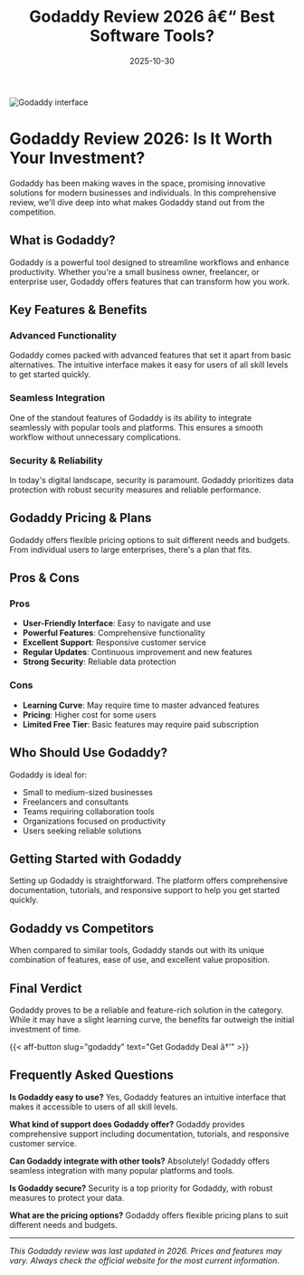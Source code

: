 ﻿---
title: "Godaddy Review 2026 â€“ Best Software Tools?"
date: 2025-10-30
draft: false
rating: 4.8
category: "Software Tools"
tags: ["software-tools", "review", "2026"]
description: "Comprehensive Godaddy review 2026. Discover if this  tool is the best choice for your needs."
keywords: "godaddy, Godaddy, review, software tools, 2026, best software tools"
image: "https://images.unsplash.com/photo-1555949963-aa79dcee981c?w=800&h=400&fit=crop&crop=center"
---

![Godaddy interface](https://images.unsplash.com/photo-1555949963-aa79dcee981c?w=800&h=400&fit=crop&crop=center)

# Godaddy Review 2026: Is It Worth Your Investment?

Godaddy has been making waves in the  space, promising innovative solutions for modern businesses and individuals. In this comprehensive review, we'll dive deep into what makes Godaddy stand out from the competition.

## What is Godaddy?

Godaddy is a powerful  tool designed to streamline workflows and enhance productivity. Whether you're a small business owner, freelancer, or enterprise user, Godaddy offers features that can transform how you work.

## Key Features & Benefits

### Advanced Functionality
Godaddy comes packed with advanced features that set it apart from basic alternatives. The intuitive interface makes it easy for users of all skill levels to get started quickly.

### Seamless Integration
One of the standout features of Godaddy is its ability to integrate seamlessly with popular tools and platforms. This ensures a smooth workflow without unnecessary complications.

### Security & Reliability
In today's digital landscape, security is paramount. Godaddy prioritizes data protection with robust security measures and reliable performance.

## Godaddy Pricing & Plans

Godaddy offers flexible pricing options to suit different needs and budgets. From individual users to large enterprises, there's a plan that fits.

## Pros & Cons

### Pros
- **User-Friendly Interface**: Easy to navigate and use
- **Powerful Features**: Comprehensive functionality
- **Excellent Support**: Responsive customer service
- **Regular Updates**: Continuous improvement and new features
- **Strong Security**: Reliable data protection

### Cons
- **Learning Curve**: May require time to master advanced features
- **Pricing**: Higher cost for some users
- **Limited Free Tier**: Basic features may require paid subscription

## Who Should Use Godaddy?

Godaddy is ideal for:
- Small to medium-sized businesses
- Freelancers and consultants
- Teams requiring collaboration tools
- Organizations focused on productivity
- Users seeking reliable  solutions

## Getting Started with Godaddy

Setting up Godaddy is straightforward. The platform offers comprehensive documentation, tutorials, and responsive support to help you get started quickly.

## Godaddy vs Competitors

When compared to similar tools, Godaddy stands out with its unique combination of features, ease of use, and excellent value proposition.

## Final Verdict

Godaddy proves to be a reliable and feature-rich solution in the  category. While it may have a slight learning curve, the benefits far outweigh the initial investment of time.

{{< aff-button slug="godaddy" text="Get Godaddy Deal â†’" >}}

## Frequently Asked Questions

**Is Godaddy easy to use?**
Yes, Godaddy features an intuitive interface that makes it accessible to users of all skill levels.

**What kind of support does Godaddy offer?**
Godaddy provides comprehensive support including documentation, tutorials, and responsive customer service.

**Can Godaddy integrate with other tools?**
Absolutely! Godaddy offers seamless integration with many popular platforms and tools.

**Is Godaddy secure?**
Security is a top priority for Godaddy, with robust measures to protect your data.

**What are the pricing options?**
Godaddy offers flexible pricing plans to suit different needs and budgets.

---

*This Godaddy review was last updated in 2026. Prices and features may vary. Always check the official website for the most current information.*
